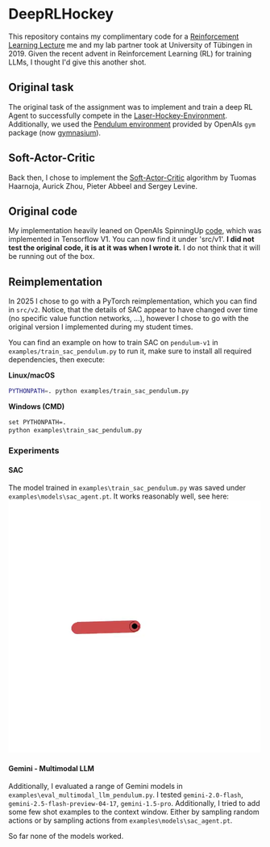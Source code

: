 # DeepRLHockey

This repository contains my complimentary code for a 
[Reinforcement Learning Lecture](https://uni-tuebingen.de/fakultaeten/mathematisch-naturwissenschaftliche-fakultaet/fachbereiche/informatik/lehrstuehle/distributed-intelligence/home/) 
me and my lab partner took at University of Tübingen in 2019. Given the recent advent in Reinforcement Learning (RL) for training LLMs, I thought 
I'd give this another shot.
      
## Original task
The original task of the assignment was to implement and train a deep RL Agent to successfully compete in the 
[Laser-Hockey-Environment](https://github.com/martius-lab/laser-hockey-env). Additionally, we used the 
[Pendulum environment](https://gymnasium.farama.org/environments/classic_control/pendulum/) provided by OpenAIs `gym` 
package (now [gymnasium](https://gymnasium.farama.org/)).

## Soft-Actor-Critic
Back then, I chose to implement the [Soft-Actor-Critic]((https://arxiv.org/abs/1801.01290)) algorithm by Tuomas Haarnoja, 
Aurick Zhou, Pieter Abbeel and Sergey Levine. 

## Original code 
My implementation heavily leaned on OpenAIs SpinningUp 
[code](https://github.com/openai/spinningup/blob/master/spinup/algos/tf1/sac/sac.py), which was implemented in 
Tensorflow V1. You can now find it under 'src/v1'. **I did not test the original code, it is at it was when I wrote 
it.** I do not think that it will be running out of the box.

## Reimplementation
In 2025 I chose to go with a PyTorch reimplementation, which you can find in `src/v2`. Notice, that the details of SAC 
appear to have changed over time (no specific value function networks, ...), however I chose to go with the original 
version I implemented during my student times.

You can find an example on how to train SAC on `pendulum-v1` in `examples/train_sac_pendulum.py` to run it, make sure 
to install all required dependencies, then execute:

**Linux/macOS**
```bash
PYTHONPATH=. python examples/train_sac_pendulum.py
```
**Windows (CMD)**
```
set PYTHONPATH=.
python examples\train_sac_pendulum.py
```

### Experiments
#### SAC
The model trained in `examples\train_sac_pendulum.py` was saved under `examples\models\sac_agent.pt`. It works reasonably well, see here: 
![](assets/sac_on_pendulum.gif)

#### Gemini - Multimodal LLM
Additionally, I evaluated a range of Gemini models in `examples\eval_multimodal_llm_pendulum.py`. I tested 
`gemini-2.0-flash`, `gemini-2.5-flash-preview-04-17`, `gemini-1.5-pro`. Additionally, I tried to add some few shot 
examples to the context window. Either by sampling random actions or by sampling actions from 
`examples\models\sac_agent.pt`. 

So far none of the models worked. 
